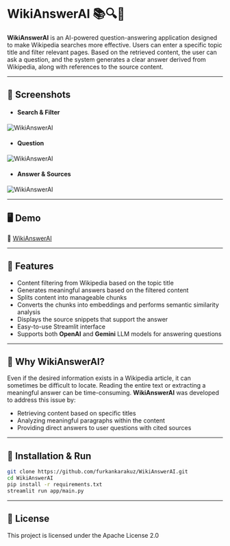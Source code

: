 # WikiAnswerAI 📚🔍🤖

**WikiAnswerAI** is an AI-powered question-answering application designed to make Wikipedia searches more effective.
Users can enter a specific topic title and filter relevant pages. Based on the retrieved content, the user can ask a question, and the system generates a clear answer derived from Wikipedia, along with references to the source content.

---
## 📸 Screenshots

* #### Search & Filter
![WikiAnswerAI](https://github.com/user-attachments/assets/46b2fcd8-ef14-411a-90a1-752694bc83ee)

* #### Question
![WikiAnswerAI](https://github.com/user-attachments/assets/969bffb5-0307-4427-9a35-6a4d96c08a58)

* #### Answer & Sources
![WikiAnswerAI](https://github.com/user-attachments/assets/d5a575f4-d760-414f-9f96-a2e9f53bd0d5)

---

## 🖥️ Demo

🔗 [WikiAnswerAI](https://wikianswerai.streamlit.app)

---

## 🚀 Features

* Content filtering from Wikipedia based on the topic title
* Generates meaningful answers based on the filtered content
* Splits content into manageable chunks
* Converts the chunks into embeddings and performs semantic similarity analysis
* Displays the source snippets that support the answer
* Easy-to-use Streamlit interface
* Supports both **OpenAI** and **Gemini** LLM models for answering questions

---

## 🌟 Why WikiAnswerAI?

Even if the desired information exists in a Wikipedia article, it can sometimes be difficult to locate. Reading the entire text or extracting a meaningful answer can be time-consuming.
**WikiAnswerAI** was developed to address this issue by:

* Retrieving content based on specific titles
* Analyzing meaningful paragraphs within the content
* Providing direct answers to user questions with cited sources

---

## 🔧 Installation & Run

```bash
git clone https://github.com/furkankarakuz/WikiAnswerAI.git
cd WikiAnswerAI
pip install -r requirements.txt
streamlit run app/main.py
```

---

## 📄 License

This project is licensed under the Apache License 2.0
